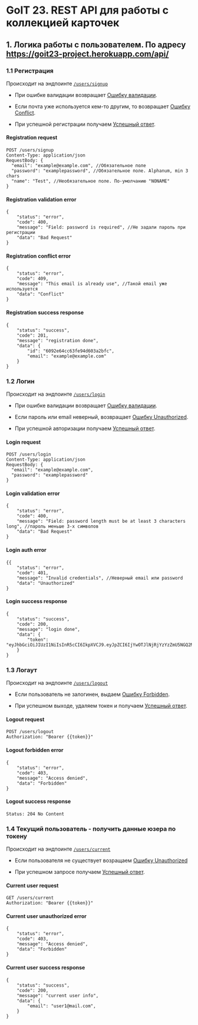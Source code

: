 # GoIT 23. REST API для работы с коллекцией карточек

## 1. Логика работы с пользователем. По адресу https://goit23-project.herokuapp.com/api/

### 1.1 Регистрация

Происходит на эндпоинте [`/users/signup`](#registration-request)

- При ошибке валидации возвращает [Ошибку валидации](#registration-validation-error).

- Если почта уже используется кем-то другим, то возвращает
  [Ошибку Conflict](#registration-conflict-error).

- При успешной регистрации получаем [Успешный ответ](#registration-success-response).

#### Registration request

```shell
POST /users/signup
Content-Type: application/json
RequestBody: {
  "email": "example@example.com", //Обязательное поле
  "password": "examplepassword", //Обязательное поле. Alphanum, min 3 chars
  "name": "Test", //Необязательное поле. По-умолчанию "NONAME"
}
```

#### Registration validation error

```shell
{
    "status": "error",
    "code": 400,
    "message": "Field: password is required", //Не задали пароль при регистрации
    "data": "Bad Request"
}
```

#### Registration conflict error

```shell
{
    "status": "error",
    "code": 409,
    "message": "This email is already use", //Такой email уже используется
    "data": "Conflict"
}
```

#### Registration success response

```shell
{
    "status": "success",
    "code": 201,
    "message": "registration done",
    "data": {
        "id": "6092e64cc63fe94d603a2bfc",
        "email": "example@example.com"
    }
}
```

### 1.2 Логин

Происходит на эндпоинте [`/users/login`](#login-request)

- При ошибке валидации возвращает [Ошибку валидации](#login-validation-error).

- Если пароль или email неверный, возвращает [Ошибку Unauthorized](#login-auth-error).

- При успешной авторизации получаем [Успешный ответ](#login-success-response).

#### Login request

```shell
POST /users/login
Content-Type: application/json
RequestBody: {
  "email": "example@example.com",
  "password": "examplepassword"
}
```

#### Login validation error

```shell
{
    "status": "error",
    "code": 400,
    "message": "Field: password length must be at least 3 characters long", //пароль меньше 3-х символов
    "data": "Bad Request"
}
```

#### Login auth error

```shell
{{
    "status": "error",
    "code": 401,
    "message": "Invalid credentials", //Неверный email или password
    "data": "Unauthorized"
}
```

#### Login success response

```shell
{
    "status": "success",
    "code": 200,
    "message": "login done",
    "data": {
        "token": "eyJhbGciOiJIUzI1NiIsInR5cCI6IkpXVCJ9.eyJpZCI6IjYwOTJlNjRjYzYzZmU5NGQ2MDNhMmJmYyIsImlhdCI6MTYyMDI0MDEyOCwiZXhwIjoxNjIwMjYxNzI4fQ.8Y2YQP6iJNRBIyJwhVs7kVCY0DAeoP0T4AGmF6WL2CA"
    }
}
```

### 1.3 Логаут

Происходит на эндпоинте [`/users/logout`](#logout-request)

- Если пользователь не залогинен, выдаем [Ошибку Forbidden](#logout-forbidden-error).

- При успешном выходе, удаляем токен и получаем [Успешный ответ](#logout-success-response).

#### Logout request

```shell
POST /users/logout
Authorization: "Bearer {{token}}"
```

#### Logout forbidden error

```shell
{
    "status": "error",
    "code": 403,
    "message": "Access denied",
    "data": "Forbidden"
}
```

#### Logout success response

```shell
Status: 204 No Content
```

### 1.4 Текущий пользователь - получить данные юзера по токену

Происходит на эндпоинте [`/users/current`](#current-user-request)

- Если пользователя не существует возращаем [Ошибку Unauthorized](#current-user-unauthorized-error)

- При успешном запросе получаем [Успешный ответ](#current-user-success-response).

#### Current user request

```shell
GET /users/current
Authorization: "Bearer {{token}}"

```

#### Current user unauthorized error

```shell
{
    "status": "error",
    "code": 403,
    "message": "Access denied",
    "data": "Forbidden"
}
```

#### Current user success response

```shell
{
    "status": "success",
    "code": 200,
    "message": "current user info",
    "data": {
        "email": "user1@mail.com",
    }
}
```

